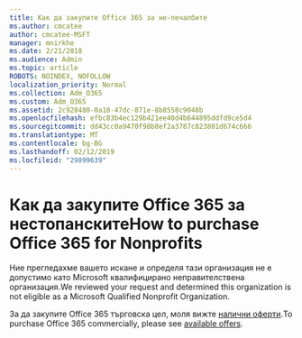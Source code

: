 ```yaml
---
title: Как да закупите Office 365 за не-печалбите
ms.author: cmcatee
author: cmcatee-MSFT
manager: mnirkhe
ms.date: 2/21/2018
ms.audience: Admin
ms.topic: article
ROBOTS: NOINDEX, NOFOLLOW
localization_priority: Normal
ms.collection: Adm_O365
ms.custom: Adm_O365
ms.assetid: 2c928480-0a18-47dc-871e-8b8558c9048b
ms.openlocfilehash: efbc83b4ec129b421ee40d4b644895ddfd9ce5d4
ms.sourcegitcommit: dd43cc0a9470f98b8ef2a3787c823801d674c666
ms.translationtype: MT
ms.contentlocale: bg-BG
ms.lasthandoff: 02/12/2019
ms.locfileid: "29899639"
---
```

# <a name="how-to-purchase-office-365-for-nonprofits"></a><span data-ttu-id="1863c-102">Как да закупите Office 365 за нестопанските</span><span class="sxs-lookup"><span data-stu-id="1863c-102">How to purchase Office 365 for Nonprofits</span></span>

<span data-ttu-id="1863c-103">Ние прегледахме вашето искане и определя тази организация не е допустимо като Microsoft квалифицирано неправителствена организация.</span><span class="sxs-lookup"><span data-stu-id="1863c-103">We reviewed your request and determined this organization is not eligible as a Microsoft Qualified Nonprofit Organization.</span></span>
  
<span data-ttu-id="1863c-104">За да закупите Office 365 търговска цел, моля вижте [налични оферти](https://portal.office.com/AdminPortal/Home).</span><span class="sxs-lookup"><span data-stu-id="1863c-104">To purchase Office 365 commercially, please see [available offers](https://portal.office.com/AdminPortal/Home).</span></span>
  

